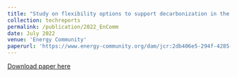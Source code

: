 ```yaml
---
title: "Study on flexibility options to support decarbonization in the Energy Community"
collection: techreports
permalink: /publication/2022_EnComm
date: July 2022
venue: 'Energy Community'
paperurl: 'https://www.energy-community.org/dam/jcr:2db406e5-294f-4285-9209-ec90349ce5cb/Flexiblity_EnCreport_0722.pdf'
---
```


<a href='https://www.energy-community.org/dam/jcr:2db406e5-294f-4285-9209-ec90349ce5cb/Flexiblity_EnCreport_0722.pdf'>Download paper here</a>
